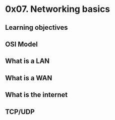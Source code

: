 # 0x07. Networking basics 

## Learning objectives

## OSI Model

## What is a LAN

## What is a WAN

## What is the internet

## TCP/UDP